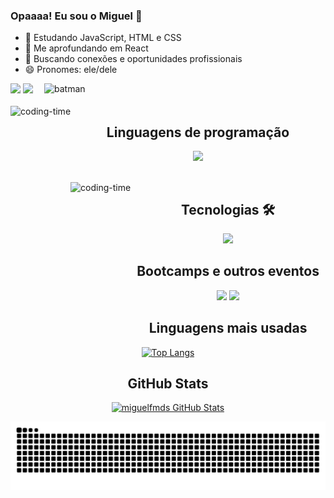 ### Opaaaa! Eu sou o Miguel 👋

- 🌱 Estudando JavaScript, HTML e CSS
- 📖 Me aprofundando em React
- 👯 Buscando conexões e oportunidades profissionais
- 😄 Pronomes: ele/dele

<div> 
  <a href = "mailto:dev.miguelfmds@gmail.com"><img src="https://img.shields.io/badge/-Gmail-%23333?style=for-the-badge&logo=gmail&logoColor=white" target="_blank"></a>
  <a href="https://www.linkedin.com/in/miguel-francisco-a069252aa/" target="_blank"><img src="https://img.shields.io/badge/-LinkedIn-%230077B5?style=for-the-badge&logo=linkedin&logoColor=white" target="_blank"></a> 
  <img align="right" alt="batman" src ="https://media.giphy.com/media/oMLJaPmbUnoC4/giphy.gif" width="450">
  
</div>
<div  align="center"> 
  <div style="display: inline_block"><br>
    <img align="left" height="250" alt="coding-time" src="code.gif">
    <h2 align="center">Linguagens de programação</h2>
    <div>
      <p align="center">
        <a href="https://skillicons.dev">
          <img src="https://skillicons.dev/icons?i=javascript,html,css" />
        </a>
      </p>
    </div>
  </div>

<div  align="center"> 
  <div style="display: inline_block"><br>
    <img align="left" height="250" alt="coding-time" src="code.gif">
    <h2 align="center">Tecnologias 🛠</h2>
    <div>
      <p align="center">
        <a href="https://skillicons.dev">
          <img src="https://skillicons.dev/icons?i=github,vscode,figma,azure,react,tailwind,vite,git,vercel,nodejs" />
        </a>
      </p>
    </div>  
   </div>
  </div>

   ## Bootcamps e outros eventos
   [<img src="https://hermes.dio.me/tracks/4d998d5c-36c1-497b-8da0-8db465c820eb.png" height="70"></a>](https://web.dio.me/track/microsoft-azure-ai-fundamentals?page=1&search=&tab=path)
   [<img src="https://app.rocketseat.com.br/_next/image?url=https%3A%2F%2Fmedia.graphassets.com%2FVQUrcxmRwudk9HRfqaOB&w=128&q=75" height="25"></a>](https://www.rocketseat.com.br/eventos/nlw)

   ## Linguagens mais usadas
   
   [![Top Langs](https://github-readme-stats.vercel.app/api/top-langs/?username=miguelfmds&layout=donut-vertical)](https://github.com/miguelfmds/github-readme-stats)

   ## GitHub Stats
   [![miguelfmds GitHub Stats](https://github-readme-stats.vercel.app/api?username=miguelfmds&show_icons=true&theme=tokyonight)](https://github.com/miguelfmds/github-readme-stats)

  <picture>
  <source media="(prefers-color-scheme: dark)" srcset="https://raw.githubusercontent.com/miguelfmds/miguelfmds/output/github-contribution-grid-snake-dark.svg">
  <source media="(prefers-color-scheme: light)" srcset="https://raw.githubusercontent.com/miguelfmds/miguelfmds/output/github-contribution-grid-snake.svg">
  <img alt="github contribution grid snake animation" src="https://raw.githubusercontent.com/miguelfmds/miguelfmds/output/github-contribution-grid-snake.svg">
  </picture>
